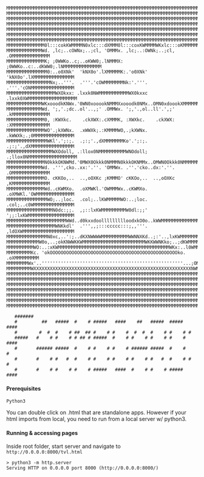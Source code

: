     MMMMMMMMMMMMMMMMMMMMMMMMMMMMMMMMMMMMMMMMMMMMMMMMMMMMMMMMMMMMMMMMMMMMMMMMMMMMMMM
    MMMMMMMMMMMMMMMMMMMMMMMMMMMMMMMMMMMMMMMMMMMMMMMMMMMMMMMMMMMMMMMMMMMMMMMMMMMMMMM
    MMMMMMMMMMMMMMMMMMMMMMMMMMMMMMMMMMMMMMMMMMMMMMMMMMMMMMMMMMMMMMMMMMMMMMMMMMMMMMM
    MMMMMMMMMMMMMMMMMMMMMMMMMMMMMMMMMMMMMMMMMMMMMMMMMMMMMMMMMMMMMMMMMMMMMMMMMMMMMMM
    MMMMMMMMMMMMMMMMMMMMMMMMMMMMMMMMMMMMMMMMMMMMMMMMMMMMMMMMMMMMMMMMMMMMMMMMMMMMMMM
    MMMMMMMMMMMMMMMMMMMMMMMMMMMMMMMMMMMMMMMMMMMMMMMMMMMMMMMMMMMMMMMMMMMMMMMMMMMMMMM
    MMMMMMMMMMMMMMMMMMMMMMMMMMMMMMMMMMMMMMMMMMMMMMMMMMMMMMMMMMMMMMMMMMMMMMMMMMMMMMM
    MMMMMMMMMMMMMM0l:::cokKWMMMMN0xlc:::dXMMM0l:::coxKWMMMMWKxlc:::oKMMMMMMMMMMMMMM
    MMMMMMMMMMMMMWd. ,lc;..cOWNx;..;cl, 'OMMMx. ,lc;..:OWNk;..;cl, .OMMMMMMMMMMMMMM
    MMMMMMMMMMMMMMK; ;0WWKo..c;..oKWW0;.lNMMMX: ;0WWKo..c:..dKWW0;.lNMMMMMMMMMMMMMM
    MMMMMMMMMMMMMMM0:..o0XNk'  'kNX0o'.lXMMMMMK:.'o0XNk'  'kNX0o'.lXMMMMMMMMMMMMMMM
    MMMMMMMMMMMMMMMMNx;..'''.  .'''.'cOWMMMMMMMNk:'.'''.  .'''.'cONMMMMMMMMMMMMMMMM
    MMMMMMMMMMMMMMMMMMWXOkxx: .lxxk0NWMMMMMMMMMMMWX0kxxc .lxxk0XWMMMMMMMMMMMMMMMMMM
    MMMMMMMMMMMMMWKxooodkKNWx.'0WN0xooookNMMMXxooodk0NMx..OMN0xdoookXMMMMMMMMMMMMMM
    MMMMMMMMMMMMMWd. ';,'.;dc..ol'..,;' .OMMWx. ';,'.,ol..ll'.',;' .kMMMMMMMMMMMMMM
    MMMMMMMMMMMMMM0, :KWXkc.    .ckXWX:.cXMMMK, :XWXkc.    .ckXWX: :XMMMMMMMMMMMMMM
    MMMMMMMMMMMMMMWO'.;kXWNx.  .xWWXk;.:KMMMMWO,.;kXWNx.  .kWWXk;.;0MMMMMMMMMMMMMMM
    MMMMMMMMMMMMMMMWKl'.';:;.  .;:;'.,dXMMMMMMMKo'.';:;.  .;:;'.,dXMMMMMMMMMMMMMMMM
    MMMMMMMMMMMMMMMMMWXOdoll, .:llox0NMMMMMMMMMMWNOdoll; .;llox0NMMMMMMMMMMMMMMMMMM
    MMMMMMMMMMMMMMN0kkkOKNWMd.'0MWX0Okkk0NMMMN0kkkOKNMMx..OMWN0Okkk0NMMMMMMMMMMMMMM
    MMMMMMMMMMMMMWd. .''',cko..xx:'.''. 'OMMWx. .''.'cko..dx:'.''. .OMMMMMMMMMMMMMM
    MMMMMMMMMMMMMMO. cKKOo,..  ..,oOXKc ;KMMMO' cKKOo,..  ..,oOXKc ,KMMMMMMMMMMMMMM
    MMMMMMMMMMMMMMWd..cKWMXo.  .oXMWKl.'OWMMMWx..cKWMXo.  .oXMWKl.'OWMMMMMMMMMMMMMM
    MMMMMMMMMMMMMMMWO;..;loc.  .col;..lKWMMMMMWO:..;loc.  .col;..c0WMMMMMMMMMMMMMMM
    MMMMMMMMMMMMMMMMMN0dc:;;.  ,;::lxKWMMMMMMMMMW0dl:;;'  ';;:lxKWMMMMMMMMMMMMMMMMM
    MMMMMMMMMMMMMMMMMMMMMMWWd..d0kxxdoollllllllloodxkO0o..kWWMMMMMMMMMMMMMMMMMMMMMM
    MMMMMMMMMMMMMMMMMMWNKkdl'  .''',,;:::ccccc:::;,,'''.  ,ldOXWMMMMMMMMMMMMMMMMMMM
    MMMMMMMMMMMMMMMN0xc,..':;..dKXNWWWWMMMMMMMMMMWWNNXKd..;:'..,lxKWMMMMMMMMMMMMMMM
    MMMMMMMMMMMMW0o,..;okKNWWKKWMMMMMMMMMMMMMMMMMMMMMMMWKKWWNKko;..;dKWMMMMMMMMMMMM
    MMMMMMMMMMWO:..:xKWMMMMMMMMMMMMMMMMMMMMMMMMMMMMMMMMMMMMMMMMMWKx:..l0WMMMMMMMMMM
    MMMMMMMMMKc. 'okOOOOOOOOOOOOOOOOOOOOOOOOOOOOOOOOOOOOOOOOOOOOOOOko. .oXMMMMMMMMM
    MMMMMMMMWx'..''''''''''''''''''''''''''''''''''''''''''''''''''''...;OMMMMMMMMM
    MMMMMMMMMWXXXXXXXXXXXXXXXXXXXXXXXXXXXXXXXXXXXXXXXXXXXXXXXXXXXXXXXXXXNWMMMMMMMMM
    MMMMMMMMMMMMMMMMMMMMMMMMMMMMMMMMMMMMMMMMMMMMMMMMMMMMMMMMMMMMMMMMMMMMMMMMMMMMMMM
    MMMMMMMMMMMMMMMMMMMMMMMMMMMMMMMMMMMMMMMMMMMMMMMMMMMMMMMMMMMMMMMMMMMMMMMMMMMMMMM
    MMMMMMMMMMMMMMMMMMMMMMMMMMMMMMMMMMMMMMMMMMMMMMMMMMMMMMMMMMMMMMMMMMMMMMMMMMMMMMM
    MMMMMMMMMMMMMMMMMMMMMMMMMMMMMMMMMMMMMMMMMMMMMMMMMMMMMMMMMMMMMMMMMMMMMMMMMMMMMMM
    MMMMMMMMMMMMMMMMMMMMMMMMMMMMMMMMMMMMMMMMMMMMMMMMMMMMMMMMMMMMMMMMMMMMMMMMMMMMMMM
    MMMMMMMMMMMMMMMMMMMMMMMMMMMMMMMMMMMMMMMMMMMMMMMMMMMMMMMMMMMMMMMMMMMMMMMMMMMMMMM
    MMMMMMMMMMMMMMMMMMMMMMMMMMMMMMMMMMMMMMMMMMMMMMMMMMMMMMMMMMMMMMMMMMMMMMMMMMMMMMM

       #######
       #         ##   #####  #    # #####   ####    ##   #####  #####   ####
       #        #  #  #    # ##  ## #    # #    #  #  #  #    # #    # #
       #####   #    # #    # # ## # #####  #    # #    # #    # #    #  ####
       #       ###### #####  #    # #    # #    # ###### #####  #    #      #
       #       #    # #   #  #    # #    # #    # #    # #   #  #    # #    #
       #       #    # #    # #    # #####   ####  #    # #    # #####   ####

#### Prerequisites
```
Python3
```

You can double click on .html that are standalone apps.
However if your html imports from local, you need to run from a local server w/ python3.

#### Running & accessing pages
Inside root folder, start server and navigate to `http://0.0.0.0:8000/tvl.html`
```
> python3 -m http.server
Serving HTTP on 0.0.0.0 port 8000 (http://0.0.0.0:8000/)
```